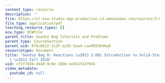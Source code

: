 ```yaml
---
content_type: resource
description: ''
file: https://ol-ocw-studio-app-production.s3.amazonaws.com/courses/3-091-introduction-to-solid-state-chemistry-fall-2018/cf1f7d36d4409c9e18bbee542fa37945_MIT3_091F18_GB8.pdf
file_type: application/pdf
learning_resource_types: []
ocw_type: OCWFile
parent_title: Goodie Bag Tutorials and Problems
parent_type: CourseSection
parent_uid: 67bc8622-1cd7-acb5-5aa4-caa98556d6a0
resourcetype: Document
title: "Goodie Bag 8: Reactions \u2013 3.091 Introduction to Solid-State Chemistry\
  \ \u2013 Fall 2018"
uid: cf1f7d36-d440-9c9e-18bb-ee542fa37945
video_metadata:
  youtube_id: null
---
```

